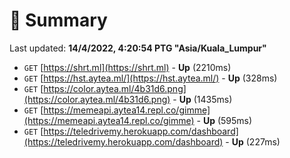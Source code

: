 # 📖 Summary
Last updated: **14/4/2022, 4:20:54 PTG "Asia/Kuala_Lumpur"**

- `GET` [https://shrt.ml](https://shrt.ml) - **Up** (2210ms)
- `GET` [https://hst.aytea.ml/](https://hst.aytea.ml/) - **Up** (328ms)
- `GET` [https://color.aytea.ml/4b31d6.png](https://color.aytea.ml/4b31d6.png) - **Up** (1435ms)
- `GET` [https://memeapi.aytea14.repl.co/gimme](https://memeapi.aytea14.repl.co/gimme) - **Up** (595ms)
- `GET` [https://teledrivemy.herokuapp.com/dashboard](https://teledrivemy.herokuapp.com/dashboard) - **Up** (227ms)
